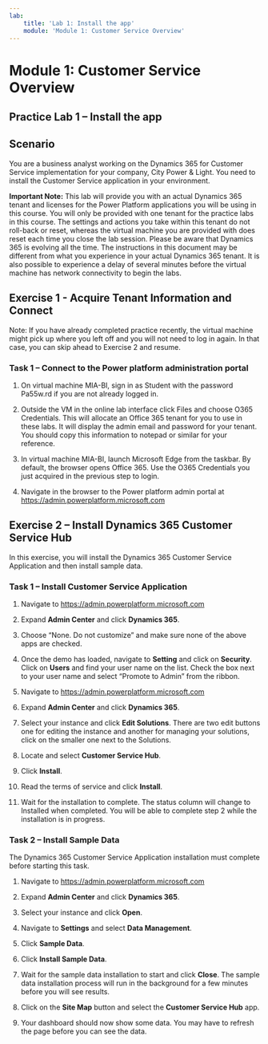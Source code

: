```yaml
---
lab:
    title: 'Lab 1: Install the app'
    module: 'Module 1: Customer Service Overview'
---
```


Module 1: Customer Service Overview
===================================

## Practice Lab 1 – Install the app

Scenario
--------

You are a business analyst working on the Dynamics 365 for Customer Service
implementation for your company, City Power & Light. You need to install the
Customer Service application in your environment.

**Important Note:** This lab will provide you with an actual Dynamics 365 tenant
and licenses for the Power Platform applications you will be using in this
course. You will only be provided with one tenant for the practice labs in this
course. The settings and actions you take within this tenant do not roll-back or
reset, whereas the virtual machine you are provided with does reset each time
you close the lab session. Please be aware that Dynamics 365 is evolving all the time. The
instructions in this document may be different from what you experience in your
actual Dynamics 365 tenant. It is also possible to experience a delay of several
minutes before the virtual machine has network connectivity to begin the labs.

Exercise 1 - Acquire Tenant Information and Connect
---------------------------------------------------

Note: If you have already completed practice recently, the virtual machine might
pick up where you left off and you will not need to log in again. In that case,
you can skip ahead to Exercise 2 and resume.

### Task 1 – Connect to the Power platform administration portal

1.  On virtual machine MIA-BI, sign in as Student with the password Pa55w.rd if
    you are not already logged in.

2.  Outside the VM in the online lab interface click Files and choose O365
    Credentials. This will allocate an Office 365 tenant for you to use in these
    labs. It will display the admin email and password for your tenant. You
    should copy this information to notepad or similar for your reference.

3.  In virtual machine MIA-BI, launch Microsoft Edge from the taskbar. By
    default, the browser opens Office 365. Use the O365 Credentials you just
    acquired in the previous step to login.

4.  Navigate in the browser to the Power platform admin portal at
    <https://admin.powerplatform.microsoft.com>

Exercise 2 – Install Dynamics 365 Customer Service Hub
------------------------------------------------------

In this exercise, you will install the Dynamics 365 Customer Service Application
and then install sample data.

### Task 1 – Install Customer Service Application

1.  Navigate to <https://admin.powerplatform.microsoft.com>

2.  Expand **Admin Center** and click **Dynamics 365**.

3.  Choose “None. Do not customize” and make sure none of the above apps are
    checked.

4.  Once the demo has loaded, navigate to **Setting** and click on **Security**.
    Click on **Users** and find your user name on the list. Check the box next
    to your user name and select “Promote to Admin” from the ribbon.

5.  Navigate to <https://admin.powerplatform.microsoft.com>

6.  Expand **Admin Center** and click **Dynamics 365**.

7.  Select your instance and click **Edit Solutions**. There are two edit
    buttons one for editing the instance and another for managing your
    solutions, click on the smaller one next to the Solutions.

8.  Locate and select **Customer Service Hub**.

9.  Click **Install**.

10. Read the terms of service and click **Install**.

11. Wait for the installation to complete. The status column will change to
    Installed when completed. You will be able to complete step 2 while the
    installation is in progress.

### Task 2 – Install Sample Data

The Dynamics 365 Customer Service Application installation must complete before
starting this task.

1.  Navigate to <https://admin.powerplatform.microsoft.com>

2.  Expand **Admin Center** and click **Dynamics 365**.

3.  Select your instance and click **Open**.

4.  Navigate to **Settings** and select **Data Management**.

5.  Click **Sample Data**.

6.  Click **Install Sample Data**.

7.  Wait for the sample data installation to start and click **Close**. The
    sample data installation process will run in the background for a few
    minutes before you will see results.

8.  Click on the **Site Map** button and select the **Customer Service Hub**
    app.

9.  Your dashboard should now show some data. You may have to refresh the page
    before you can see the data.
